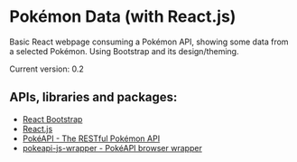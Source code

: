 # Pokémon Data (with React.js)
Basic React webpage consuming a Pokémon API, showing some data from a selected Pokémon. Using Bootstrap and its design/theming.

Current version: 0.2

## APIs, libraries and packages:

- [React Bootstrap](https://react-bootstrap.github.io/)
- [React.js](https://reactjs.org/)
- [PokéAPI - The RESTful Pokémon API](https://pokeapi.co/)
- [pokeapi-js-wrapper - PokéAPI browser wrapper](https://github.com/PokeAPI/pokeapi-js-wrapper)
